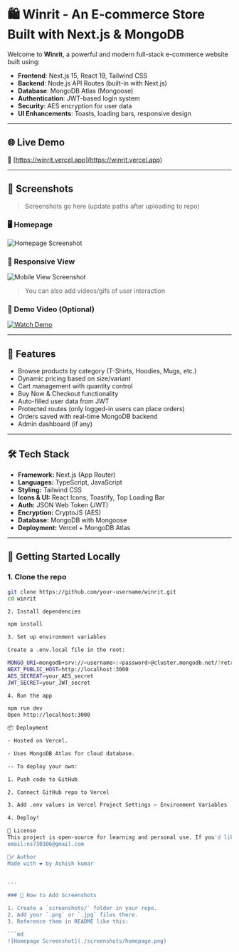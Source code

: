 # 🛍️ Winrit - An E-commerce Store Built with Next.js & MongoDB

Welcome to **Winrit**, a powerful and modern full-stack e-commerce website built using:

- **Frontend**: Next.js 15, React 19, Tailwind CSS
- **Backend**: Node.js API Routes (built-in with Next.js)
- **Database**: MongoDB Atlas (Mongoose)
- **Authentication**: JWT-based login system
- **Security**: AES encryption for user data
- **UI Enhancements**: Toasts, loading bars, responsive design

---

## 🌐 Live Demo

🔗 [https://winrit.vercel.app](https://winrit.vercel.app)

---

## 📸 Screenshots

> Screenshots go here (update paths after uploading to repo)

### 🖥️ Homepage

![Homepage Screenshot](./screenshots/homepage.png)

### 📱 Responsive View

![Mobile View Screenshot](./screenshots/mobile-view.png)

> You can also add videos/gifs of user interaction

### 🎥 Demo Video (Optional)

[![Watch Demo](https://img.youtube.com/vi/YOUTUBE_VIDEO_ID/maxresdefault.jpg)](https://youtube.com/watch?v=YOUTUBE_VIDEO_ID)

---

## 🚀 Features

- Browse products by category (T-Shirts, Hoodies, Mugs, etc.)
- Dynamic pricing based on size/variant
- Cart management with quantity control
- Buy Now & Checkout functionality
- Auto-filled user data from JWT
- Protected routes (only logged-in users can place orders)
- Orders saved with real-time MongoDB backend
- Admin dashboard (if any)

---

## 🛠️ Tech Stack

- **Framework:** Next.js (App Router)
- **Languages:** TypeScript, JavaScript
- **Styling:** Tailwind CSS
- **Icons & UI:** React Icons, Toastify, Top Loading Bar
- **Auth:** JSON Web Token (JWT)
- **Encryption:** CryptoJS (AES)
- **Database:** MongoDB with Mongoose
- **Deployment:** Vercel + MongoDB Atlas

---

## 🧪 Getting Started Locally

### 1. Clone the repo

````bash
git clone https://github.com/your-username/winrit.git
cd winrit

2. Install dependencies

npm install

3. Set up environment variables

Create a .env.local file in the root:

MONGO_URI=mongodb+srv://<username>:<password>@cluster.mongodb.net/?retryWrites=true&w=majority&appName=Cluster0
NEXT_PUBLIC_HOST=http://localhost:3000
AES_SECREAT=your_AES_secret
JWT_SECRET=your_JWT_secret

4. Run the app

npm run dev
Open http://localhost:3000

📦 Deployment

- Hosted on Vercel.

- Uses MongoDB Atlas for cloud database.

-- To deploy your own:

1. Push code to GitHub

2. Connect GitHub repo to Vercel

3. Add .env values in Vercel Project Settings > Environment Variables

4. Deploy!

🧾 License
This project is open-source for learning and personal use. If you'd like to use it commercially, please contact me.
email:ns730106@gmail.com

🙋‍♂️ Author
Made with ❤️ by Ashish kumar


---

### 🔧 How to Add Screenshots

1. Create a `screenshots/` folder in your repo.
2. Add your `.png` or `.jpg` files there.
3. Reference them in README like this:

```md
![Homepage Screenshot](./screenshots/homepage.png)
````
